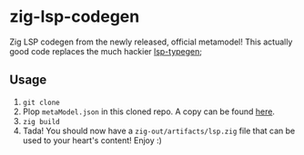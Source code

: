 # zig-lsp-codegen

Zig LSP codegen from the newly released, official metamodel! This actually good code replaces the much hackier [lsp-typegen](https://github.com/zigtools/lsp-typegen);

## Usage

1. `git clone`
2. Plop `metaModel.json` in this cloned repo. A copy can be found [here](https://github.com/microsoft/vscode-languageserver-node/blob/main/protocol/metaModel.json).
3. `zig build`
4. Tada! You should now have a `zig-out/artifacts/lsp.zig` file that can be used to your heart's content! Enjoy :)
